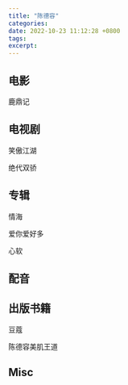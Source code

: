 ```yaml
---
title: "陈德容"
categories: 
date: 2022-10-23 11:12:28 +0800
tags: 
excerpt: 
---
```





## 电影

鹿鼎记




## 电视剧

笑傲江湖

绝代双骄




## 专辑

情海

爱你爱好多

心软

## 配音




## 出版书籍

豆蔻

陈德容美肌王道



## Misc







